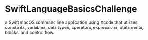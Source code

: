 # SwiftLanguageBasicsChallenge
a Swift macOS command line application using Xcode that utilizes constants, variables, data types, operators, expressions, statements, blocks, and control flow.
